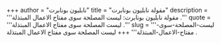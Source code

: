 +++
author = "نابليون بونابرت"
title = "مقولة نابليون بونابرت"
description = '''مقولة نابليون بونابرت: ليست المصلحة سوى مفتاح الاعمال المبتذلة .'''
quote = '''ليست المصلحة سوى مفتاح الاعمال المبتذلة .'''
slug = '''ليست-المصلحة-سوى-مفتاح-الاعمال-المبتذلة'''
+++
ليست المصلحة سوى مفتاح الاعمال المبتذلة .
